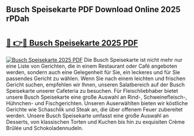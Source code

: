 ## Busch Speisekarte PDF Download Online 2025 rPDah

# <h2><a href="http://gcb41n.nevu.top/?p=Busch+Speisekarte">🔗 👉🔴 Busch Speisekarte 2025 PDF</a></h2>

[![Busch Speisekarte 2025 PDF](https://i.imgur.com/dBaPXMq.png)](http://gcb41n.nevu.top/?p=Busch+Speisekarte)
Die Busch Speisekarte ist nicht mehr nur eine Liste von Gerichten, die in einem Restaurant oder Café angeboten werden, sondern auch eine Gelegenheit für Sie, ein leckeres und für Sie passendes Gericht zu wählen. Wenn Sie nach einem leichten und frischen Gericht suchen, empfehlen wir Ihnen, unseren Salatbereich auf der Busch Speisekarte unserer Cafeteria zu besuchen. Für Fleischliebhaber bietet unsere Busch Speisekarte eine große Auswahl an Rind-, Schweinefleisch-, Hühnchen- und Fischgerichten. Unseren Auserwählten bieten wir köstliche Gerichte wie Schaschlik und Steak an, die über offenem Feuer zubereitet werden. Unsere Busch Speisekarte umfasst eine große Auswahl an Desserts, von klassischen Torten und Kuchen bis hin zu exquisiten Crème Brûlée und Schokoladennudeln.
